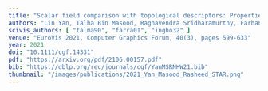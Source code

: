 ```yaml
---
title: "Scalar field comparison with topological descriptors: Properties and applications for scientific visualization"
authors: "Lin Yan, Talha Bin Masood, Raghavendra Sridharamurthy, Farhan Rasheed, Vijay Natarajan, Ingrid Hotz, Bei Wang"
scivis_authors: [ "talma90", "farra01", "ingho32" ]
venue: "EuroVis 2021, Computer Graphics Forum, 40(3), pages 599-633"
year: 2021
doi: "10.1111/cgf.14331"
pdf: "https://arxiv.org/pdf/2106.00157.pdf"
bib: "https://dblp.org/rec/journals/cgf/YanMSRNHW21.bib"
thumbnail: "/images/publications/2021_Yan_Masood_Rasheed_STAR.png"
---
```

